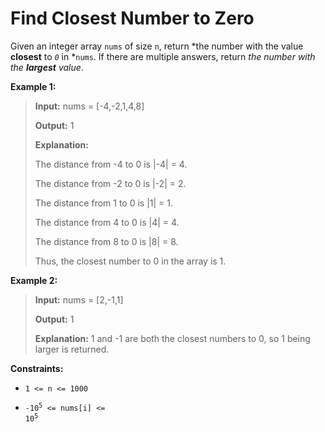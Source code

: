 # Find Closest Number to Zero

Given an integer array <code>nums</code> of size <code>n</code>, return *the number with the value **closest** to *<code>0</code>* in *<code>nums</code>. If there are multiple answers, return *the number with the **largest** value*.


**Example 1:**
>
> **Input:** nums = [-4,-2,1,4,8]
>
> **Output:** 1
>
> **Explanation:**
>
> The distance from -4 to 0 is |-4| = 4.
>
> The distance from -2 to 0 is |-2| = 2.
>
> The distance from 1 to 0 is |1| = 1.
>
> The distance from 4 to 0 is |4| = 4.
>
> The distance from 8 to 0 is |8| = 8.
>
> Thus, the closest number to 0 in the array is 1.

**Example 2:**
>
> **Input:** nums = [2,-1,1]
>
> **Output:** 1
>
> **Explanation:** 1 and -1 are both the closest numbers to 0, so 1 being larger is returned.


**Constraints:**

- <code>1 &lt;= n &lt;= 1000</code>

- <code>-10<sup>5</sup> &lt;= nums[i] &lt;= 10<sup>5</sup></code>
